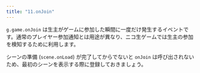 ```yaml
---
title: "11.onJoin"
---
```


`g.game.onJoin` は生主がゲームに参加した瞬間に一度だけ発生するイベントです。通常のプレイヤー参加通知とは用途が異なり、ニコ生ゲームでは生主の参加を検知するために利用します。

シーンの準備 (`scene.onLoad`) が完了してからでないと `onJoin` は呼び出されないため、最初のシーンを表示する際に登録しておきましょう。

